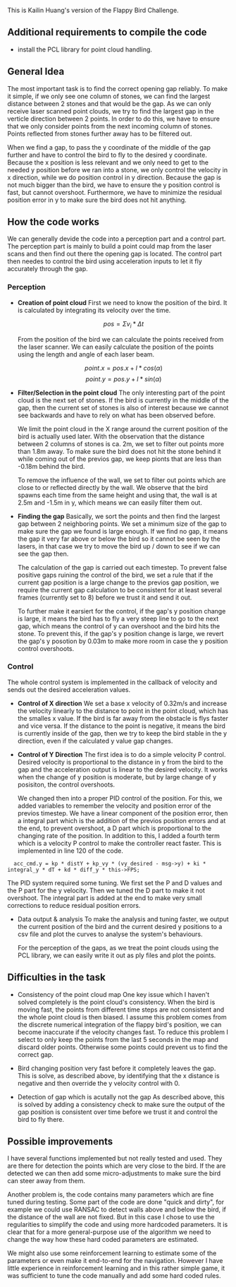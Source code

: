This is Kailin Huang's version of the Flappy Bird Challenge.

## Additional requirements to compile the code
* install the PCL library for point cloud handling.

## General Idea

The most important task is to find the correct opening gap reliably. To make it simple, if we only see one column of stones, we can find the largest distance between 2 stones and that would be the gap. As we can only receive laser scanned point clouds, we try to find the largest gap in the verticle direction between 2 points. In order to do this, we have to ensure that we only consider points from the next incoming column of stones. Points reflected from stones further away has to be filtered out.

When we find a gap, to pass the y coordinate of the middle of the gap further and have to control the bird to fly to the desired y coordinate. Because the x position is less relevant and we only need to get to the needed y position before we ran into a stone, we only control the velocity in x direction, while we do position control in y direction. Because the gap is not much bigger than the bird, we have to ensure the y position control is fast, but cannot overshoot. Furthermore, we have to minimize the residual position error in y to make sure the bird does not hit anything.


## How the code works

We can generally devide the code into a perception part and a control part. The perception part is mainly to build a point could map from the laser scans and then find out there the opening gap is located. The control part then needes to control the bird using acceleration inputs to let it fly accurately through the gap.
### Perception
* **Creation of point cloud**
    First we need to know the position of the bird. It is calculated by integrating its velocity over the time.

    $$pos=\Sigma v_i * \Delta t$$

    From the position of the bird we can calculate the points received from the laser scanner. We can easily calculate the position of the points using the length and angle of each laser beam.

    $$point.x= pos.x + l*cos(\alpha)$$
    $$point.y= pos.y + l*sin(\alpha)$$

* **Filter/Selection in the point cloud**
  The only interesting part of the point cloud is the next set of stones. If the bird is currently in the middle of the gap, then the current set of stones is also of interest because we cannot see backwards and have to rely on what has been observed before.

  We limit the point cloud in the X range around the current position of the bird is actually used later. With the observation that the distance between 2 columns of stones is ca. 2m, we set to filter out points more than 1.8m away. To make sure the bird does not hit the stone behind it while coming out of the previos gap, we keep pionts that are less than -0.18m behind the bird.

  To remove the influence of the wall, we set to filter out points which are close to or reflected directly by the wall. We observe that the bird spawns each time from the same height and using that, the wall is at 2.5m and -1.5m in y, which means we can easily filter them out.

* **Finding the gap**
  Basically, we sort the points and then find the largest gap between 2 neighboring points. We set a minimum size of the gap to make sure the gap we found is large enough. If we find no gap, it means the gap it very far above or below the bird so it cannot be seen by the lasers, in that case we try to move the bird up / down to see if we can see the gap then.

  The calculation of the gap is carried out each timestep. To prevent false positive gaps ruining the control of the bird, we set a rule that if the current gap position is a large change to the previos gap position, we require the current gap calculation to be consistent for at least several frames (currently set to 8) before we trust it and send it out.

  To further make it earsiert for the control, if the gap's y position change is large, it means the bird has to fly a very steep line to go to the next gap, which means the control of y can overshoot and the bird hits the stone. To prevent this, if the gap's y position change is large, we revert the gap's y posotion by 0.03m to make more room in case the y position control overshoots.


### Control
The whole control system is implemented in the callback of velocity and sends out the desired acceleration values.

* **Control of X direction**
  We set a base x velocity of 0.32m/s and increase the velocity linearly to the distance to point in the point cloud, which has the smalles x value. If the bird is far away from the obstacle is flys faster and vice versa. If the distance to the point is negative, it means the bird is currently inside of the gap, then we try to keep the bird stable in the y direction, even if the calculated y value gap changes.

* **Control of Y Direction**
  The first idea is to do a simple velocity P control. Desired velocity is proportional to the distance in y from the bird to the gap and the acceleration output is linear to the desired velocity. It works when the change of y position is moderate, but by large change of y posisiton, the control overshoots.

  We changed then into a proper PID control of the position. For this, we added variables to remember the velocity and position error of the previos timestep. We have a linear component of the position error, then a integral part which is the addition of the previos position errors and at the end, to prevent overshoot, a D part which is proportional to the changing rate of the position. In addition to this, I added a fourth term which is a velocity P control to make the controller react faster. This is implemented in line 120 of the code.

```
  acc_cmd.y = kp * distY + kp_vy * (vy_desired - msg->y) + ki * integral_y * dT + kd * diff_y * this->FPS;

```
  The PID system required some tuning. We first set the P and D values and the P part for the y velocity. Then we tuned the D part to make it not overshoot. The integral part is added at the end to make very small corrections to reduce residual position errors.


   




* Data output & analysis
  To make the analysis and tuning faster, we output the current position of the bird and the current desired y positions to a csv file and plot the curves to analyse the system's behaviours.

  For the perception of the gaps, as we treat the point clouds using the PCL library, we can easily write it out as ply files and plot the points.

## Difficulties in the task
* Consistency of the point cloud map
One key issue which I haven't solved completely is the point cloud's consistency. When the bird is moving fast, the points from different time steps are not consistent and the whole point cloud is then biased. I assume this problem comes from the discrete numerical integration of the flappy bird's position, we can become inaccurate  if the velocity changes fast. To reduce this problem I select to only keep the points from the last 5 seconds in the map and discard older points. Otherwise some points could prevent us to find the correct gap. 

* Bird changing position very fast before it completely leaves the gap. This is solve, as described above, by identifying that the x distance is negative and then override the y velocity control with 0.

* Detection of gap which is acutally not the gap
  As described above, this is solved by adding a consistency check to make sure the output of the gap position is consistent over time before we trust it and control the bird to fly there.

## Possible improvements
I have several functions implemented but not really tested and used. They are there for detection the points which are very close to the bird. If the are detected we can then add some micro-adjustments to make sure the bird can steer away from them.

Another problem is, the code contains many parameters which are fine tuned during testing. Some part of the code are done "quick and dirty", for example we could use RANSAC to detect walls above and below the bird, if the distance of the wall are not fixed. But in this case I chose to use the regularities to simplify the code and using more hardcoded parameters. It is clear that for a more general-purpose use of the algorithm we need to change the way how these hard coded parameters are estimated.

We might also use some reinforcement learning to estimate some of the parameters or even make it end-to-end for the navigation. However I have little experience in reinforcement learning and in this rather simple game, it was sufficient to tune the code manually and add some hard coded rules.